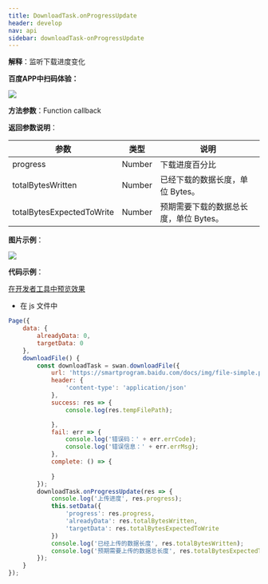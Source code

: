 ```yaml
---
title: DownloadTask.onProgressUpdate
header: develop
nav: api
sidebar: downloadTask-onProgressUpdate
---
```


 

**解释**：监听下载进度变化

**百度APP中扫码体验：**

<img src="https://b.bdstatic.com/miniapp/assets/images/doc_demo/downTaskOnProgressUpdate.png"  class="demo-qrcode-image" />

**方法参数**：Function callback

**返回参数说明**：

|参数 | 类型 | 说明|
|---- | ---- | ---- |
|progress   | Number  |下载进度百分比|
|totalBytesWritten   | Number  |已经下载的数据长度，单位 Bytes。|
|totalBytesExpectedToWrite   | Number  |预期需要下载的数据总长度，单位 Bytes。|

**图片示例**：

<div class="m-doc-custom-examples">
    <div class="m-doc-custom-examples-correct">
        <img src="https://b.bdstatic.com/miniapp/images/downloadProcess.gif">
    </div>
    <div class="m-doc-custom-examples-correct">
        <img src=" ">
    </div>
    <div class="m-doc-custom-examples-correct">
        <img src=" ">
    </div>     
</div>

**代码示例**：
 

<a href="swanide://fragment/bdedce15a8381fc4d56574519696df951572948912995" title="在开发者工具中预览效果" target="_self">在开发者工具中预览效果</a>

* 在 js 文件中

```js
Page({
    data: { 
        alreadyData: 0,
        targetData: 0
    },
    downloadFile() {      
        const downloadTask = swan.downloadFile({
            url: 'https://smartprogram.baidu.com/docs/img/file-simple.pdf',
            header: {
                'content-type': 'application/json'
            },
            success: res => {
                console.log(res.tempFilePath);

            },
            fail: err => {
                console.log('错误码：' + err.errCode);
                console.log('错误信息：' + err.errMsg);
            },
            complete: () => {
            
            }
        });
        downloadTask.onProgressUpdate(res => {
            console.log('上传进度', res.progress);
            this.setData({
                'progress': res.progress,
                'alreadyData': res.totalBytesWritten,
                'targetData': res.totalBytesExpectedToWrite
            })
            console.log('已经上传的数据长度', res.totalBytesWritten);
            console.log('预期需要上传的数据总长度', res.totalBytesExpectedToWrite);
        });
    }  
});

```